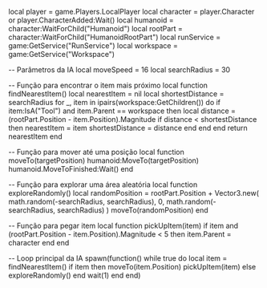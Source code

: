 local player = game.Players.LocalPlayer
local character = player.Character or player.CharacterAdded:Wait()
local humanoid = character:WaitForChild("Humanoid")
local rootPart = character:WaitForChild("HumanoidRootPart")
local runService = game:GetService("RunService")
local workspace = game:GetService("Workspace")

-- Parâmetros da IA
local moveSpeed = 16
local searchRadius = 30

-- Função para encontrar o item mais próximo
local function findNearestItem()
    local nearestItem = nil
    local shortestDistance = searchRadius
    for _, item in ipairs(workspace:GetChildren()) do
        if item:IsA("Tool") and item.Parent == workspace then
            local distance = (rootPart.Position - item.Position).Magnitude
            if distance < shortestDistance then
                nearestItem = item
                shortestDistance = distance
            end
        end
    end
    return nearestItem
end

-- Função para mover até uma posição
local function moveTo(targetPosition)
    humanoid:MoveTo(targetPosition)
    humanoid.MoveToFinished:Wait()
end

-- Função para explorar uma área aleatória
local function exploreRandomly()
    local randomPosition = rootPart.Position + Vector3.new(
        math.random(-searchRadius, searchRadius),
        0,
        math.random(-searchRadius, searchRadius)
    )
    moveTo(randomPosition)
end

-- Função para pegar item
local function pickUpItem(item)
    if item and (rootPart.Position - item.Position).Magnitude < 5 then
        item.Parent = character
    end
end

-- Loop principal da IA
spawn(function()
    while true do
        local item = findNearestItem()
        if item then
            moveTo(item.Position)
            pickUpItem(item)
        else
            exploreRandomly()
        end
        wait(1)
    end
end)
